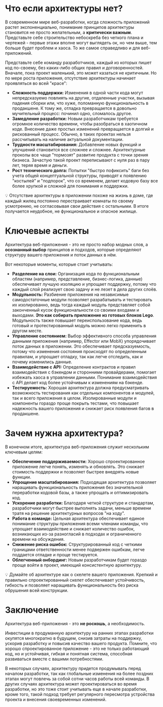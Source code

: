 # Что если архитектуры нет?

В современном мире веб-разработки, когда сложность приложений растет экспоненциально, понимание принципов архитектуры становится не просто желательным, а **критически важным**. Представьте себе строительство небоскреба без четкого плана и чертежей - первые этажи вполне могут выглядеть ок, но чем выше, тем больше будет проблем и хаоса. То же самое справедливо и для веб-приложений.

Представьте себе команду разработчиков, каждый из которых пишет код по-своему, без каких-либо общих правил и договоренностей. Вначале, пока проект маленький, это может казаться не критичным. Но по мере роста приложения, отсутствие архитектуры начинает проявляться во всей "красе":

- **Сложность поддержки:** Изменения в одной части кода могут непредсказуемо повлиять на другие, отдаленные участки, вызывая падения сборки или, что хуже, поломанную функциональность в продакшене. К тому же, отладка превращается в довольно мучительный процесс: починил одно, сломалось другое.
- **Замедление разработки:** Новым разработчикам требуется огромное количество времени, чтобы разобраться в хаотичном коде. Внесение даже простых изменений превращается в долгий и рискованный процесс. Обычно, в таких проектах нельзя рассчитывать на наличие актуальной документации.
- **Трудности масштабирования:** Добавление новых функций и улучшений становится все сложнее и сложнее. Архитектурные проколы все чаще "тормозят" развитие продукта с точки зрения бизнеса. Зачастую такой проект переписывают с нуля раз в пару лет, теряя время и деньги.
- **Рост технического долга:** Попытки "быстро пофиксить" баги без учета общей концептуальной структуры, приводят к появлению "костылей" и "подпорок", что со временем, делает кодовую базу все более хрупкой и сложной для понимания и поддержки.

💡 Отсутствие архитектуры в приложении похоже на жизнь в доме, где каждый жилец постоянно перестраивает комнаты по своему усмотрению, не согласовывая свои действия с остальными. В итоге получается неудобное, не функциональное и опасное жилище.

# Ключевые аспекты

Архитектура веб-приложения - это не просто набор модных слов, а **осознанный выбор** принципов и подходов, которые определяют структуру вашего приложения и поток данных в нём.

Вот некоторые моменты, которые стоит учитывать:

- **Разделение на слои:** Организация кода по функциональным областям (например, представление, бизнес-логика, данные) обеспечивает лучшую изоляцию и упрощает поддержку, потому что каждый слой реализует свою задачу и не лезет в дела других слоёв.
- **Модульность:** Разбиение приложения на независимые самодостаточные модули позволяет разрабатывать и тестировать их изолированно, ведь тогда каждый модуль представляет собой законченный кусок функциональности со своими входами и выходами. **Это как собирать приложение из готовых блоков Lego**. Модульность также повышает переиспользование кода, ведь готовый и протестированный модуль можно легко применить в другом месте.
- **Управление состоянием:** Выбор эффективного способа управления данными приложения (например, Effector или MobX) упорядочивает поток данных в приложении. Это обеспечивает предсказуемость, потому что изменения состояния происходят по определенным правилам, и упрощает отладку, так как легче отследить, как и почему изменились данные.
- **Взаимодействие с API:** Определение контрактов и правил взаимодействия с бэкендом и сторонними провайдерами, помогает избежать хаоса в управлении данными. Понимание взаимодействия с API делает код более устойчивым к изменениям на бэкенде.
- **Тестируемость:** Хорошая архитектура должна предусматривать возможность тестирования как отдельных компонентов и модулей, так и всего приложения в целом. Изолированные модули и компоненты гораздо проще покрыть тестами, что повышает надежность вашего приложения и снижает риск появления багов в продакшене.

# Зачем нужна архитектура?

В конечном итоге, архитектура веб-приложения служит нескольким ключевым целям:

- **Обеспечение поддерживаемости:** Хорошо спроектированное приложение легче понять, изменять и обновлять. Это снижает стоимость поддержки и позволяет быстрее внедрять новые функции.
- **Упрощение масштабирования:** Подходящая архитектура позволяет наращивать функциональность приложения без значительной переработки кодовой базы, а также упрощать и оптимизировать код.
- **Ускорение разработки:** Благодаря четкой структуре и стандартам, разработчики могут быстрее выполнять задачи, меньше времени тратя на решение архитектурных вопросов "на ходу".
- **Работа в команде:** Цельная архитектура обеспечивает единое понимание структуры приложения всеми членами команды, что упрощает взаимодействие и снижает количество ошибок, возникающих из-за разногласий в подходах и ограниченного времени на обсуждения.
- **Снижение риска ошибок:** Структурированный код с четкими границами ответственности менее подвержен ошибкам, легче поддается отладке и проще тестируется.
- **Облегченный онбординг:** Новым разработчикам будет гораздо проще войти в проект, имеющий консистентную архитектуру.

💡 Думайте об архитектуре как о скелете вашего приложения. Крепкий и правильно спроектированный скелет обеспечивает устойчивость, гибкость и позволяет наращивать функциональность без риска обрушения всей конструкции.

# Заключение

Архитектура веб-приложения - это **не роскошь**, а необходимость.

Инвестиции в продуманную архитектуру на ранних этапах разработки окупятся многократно в будущем, снизив затраты на поддержку, ускорив разработку и повысив качество вашего продукта. Помните, что хорошо спроектированное приложение - это не только работающий код, но и устойчивая, гибкая и понятная система, способная развиваться вместе с вашими потребностями.

В некоторых случаях, архитектуру придется продумывать перед началом разработки, так как глобальные изменения на более поздних этапах могут повлечь за собой сотни часов работы всей команды. В других случаях архитектура может проектироваться во время разработки, но это тоже стоит учитывать еще в начале разработки, кроме того, такой подход требует регулярного пересмотра устройства проекта и внесения своевременных изменений.

